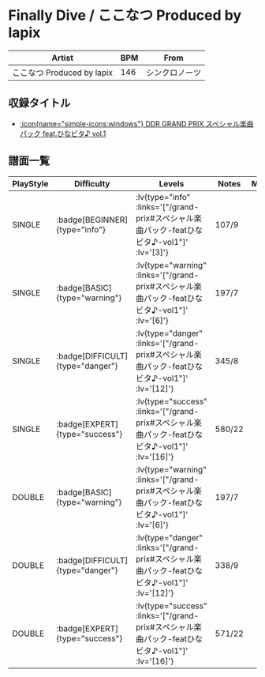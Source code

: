 # Finally Dive / ここなつ Produced by lapix

|Artist|BPM|From|
|------|---|----|
|ここなつ Produced by lapix|146|シンクロノーツ|

## 収録タイトル

- [ :icon{name="simple-icons:windows"} DDR GRAND PRIX スペシャル楽曲パック feat.ひなビタ♪ vol.1](/grand-prix#スペシャル楽曲パック-featひなビタ♪-vol1)

## 譜面一覧

|PlayStyle|Difficulty|Levels|Notes|Movie|
|---------|----------|------|-----|-----|
|SINGLE| :badge[BEGINNER]{type="info"} | :lv{type="info" :links='["/grand-prix#スペシャル楽曲パック-featひなビタ♪-vol1"]' :lv='[3]'} |107/9||
|SINGLE| :badge[BASIC]{type="warning"} | :lv{type="warning" :links='["/grand-prix#スペシャル楽曲パック-featひなビタ♪-vol1"]' :lv='[6]'} |197/7||
|SINGLE| :badge[DIFFICULT]{type="danger"} | :lv{type="danger" :links='["/grand-prix#スペシャル楽曲パック-featひなビタ♪-vol1"]' :lv='[12]'} |345/8||
|SINGLE| :badge[EXPERT]{type="success"} | :lv{type="success" :links='["/grand-prix#スペシャル楽曲パック-featひなビタ♪-vol1"]' :lv='[16]'} |580/22||
|DOUBLE| :badge[BASIC]{type="warning"} | :lv{type="warning" :links='["/grand-prix#スペシャル楽曲パック-featひなビタ♪-vol1"]' :lv='[6]'} |197/7||
|DOUBLE| :badge[DIFFICULT]{type="danger"} | :lv{type="danger" :links='["/grand-prix#スペシャル楽曲パック-featひなビタ♪-vol1"]' :lv='[12]'} |338/9||
|DOUBLE| :badge[EXPERT]{type="success"} | :lv{type="success" :links='["/grand-prix#スペシャル楽曲パック-featひなビタ♪-vol1"]' :lv='[16]'} |571/22||
